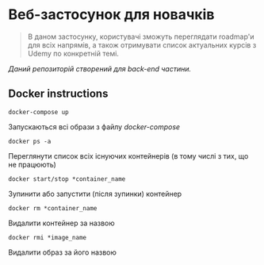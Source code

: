 # Веб-застосунок для новачків

>В даном застосунку, користувачі зможуть переглядати roadmap'и для всіх напрямів, а також 
отримувати список актуальних курсів з Udemy по конкретній темі.




*Даний репозиторій створений для back-end частини.*


## Docker instructions
    docker-compose up 
Запускаються всі образи з файлу *docker-compose*

    docker ps -a
Переглянути список всіх існуючих контейнерів (в тому числі з тих, що не працюють)

    docker start/stop *container_name
Зупинити або запустити (після зупинки) контейнер

    docker rm *container_name
Видалити контейнер за назвою

    docker rmi *image_name
Видалити образ за його назвою